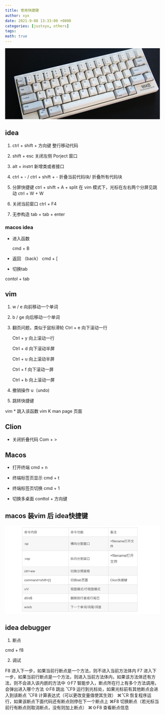 ```yaml
---
title: 常用快捷键
author: xyx
date: 2021-9-08 13:33:00 +0800
categories: [justxyx, others]
tags:
math: true
---
```


![p1](/assets/img/some/p1.png)

## idea

1. ctrl + shift + 方向键
   整行移动代码
2. shift + esc
   关闭左侧 Porject 窗口

3. alt + instrt
   新增类或者接口

4. ctrl + - / ctrl + shift + -
   折叠当前代码块/ 折叠所有代码块

5. 分屏快捷键
   ctrl + shift + A + split
   在 vim 模式下，光标在左右两个分屏见跳动
   ctrl + W + W

6. 关闭当前窗口
   ctrl + F4

7. 无参构造
   tab + tab + enter

### macos idea

- 进入函数

   cmd + B

- 返回 （back）
   cmd + [

 - 切换tab

 contol + tab

## vim

1. w / e
   向前移动一个单词
2. b / ge
   向后移动一个单词

3. 翻页问题，类似于鼠标滑轮
   Ctrl + e 向下滚动一行

   Ctrl + y 向上滚动一行

   Ctrl + d 向下滚动半屏

   Ctrl + u 向上滚动半屏

   Ctrl + f 向下滚动一屏

   Ctrl + b 向上滚动一屏

4. 撤销操作
   u（undo)

5.   跳转快捷键

vim    *   跳入该函数
vim    K   man page 页面


## Clion

- 关闭折叠代码
  Com + >


## Macos

- 打开终端 
   cmd + n

- 终端标签页显示
   cmd + t

- 终端标签页切换
   cmd + 1

- 切换多桌面 
   conttol + 方向键



## macos 装vim 后 idea快捷键 

![p1](/assets/ims/2022.01/p5.png)




## idea debugger

1. 断点

cmd + f8

2. 调试

F8 进入下一步，如果当前行断点是一个方法，则不进入当前方法体内
F7 进入下一步，如果当前行断点是一个方法，则进入当前方法体内，如果该方法体还有方法，则不会进入该内嵌的方法中
⇧F7 智能步入，断点所在行上有多个方法调用，会弹出进入哪个方法
⇧F8 跳出
⌥F9 运行到光标处，如果光标前有其他断点会进入到该断点
⌥F8 计算表达式（可以更改变量值使其生效）
⌘⌥R 恢复程序运行，如果该断点下面代码还有断点则停在下一个断点上
⌘F8 切换断点（若光标当前行有断点则取消断点，没有则加上断点）
⌘⇧F8 查看断点信息




